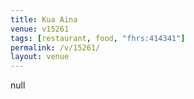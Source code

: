 ```yaml
---
title: Kua Aina
venue: v15261
tags: [restaurant, food, "fhrs:414341"]
permalink: /v/15261/
layout: venue
---
```

null